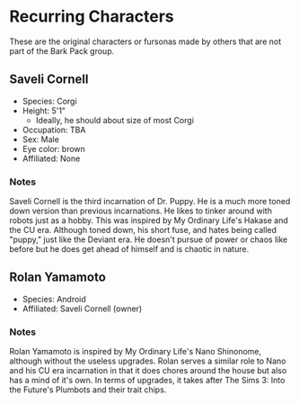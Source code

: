 # Recurring Characters

These are the original characters or fursonas made by others that are not part of the Bark Pack group.

## Saveli Cornell

- Species: Corgi
- Height: 5'1"
  - Ideally, he should about size of most Corgi
- Occupation: TBA
- Sex: Male
- Eye color: brown
- Affiliated: None

### Notes

Saveli Cornell is the third incarnation of Dr. Puppy. He is a much more toned down version than previous incarnations. He likes to tinker around with robots just as a hobby. This was inspired by My Ordinary Life's Hakase and the CU era. Although toned down, his short fuse, and hates being called "puppy," just like the Deviant era. He doesn't pursue of power or chaos like before but he does get ahead of himself and is chaotic in nature.

## Rolan Yamamoto

- Species: Android
- Affiliated: Saveli Cornell (owner)

### Notes

Rolan Yamamoto is inspired by My Ordinary Life's Nano Shinonome, although without the useless upgrades. Rolan serves a similar role to Nano and his CU era incarnation in that it does chores around the house but also has a mind of it's own. In terms of upgrades, it takes after The Sims 3: Into the Future's Plumbots and their trait chips.
